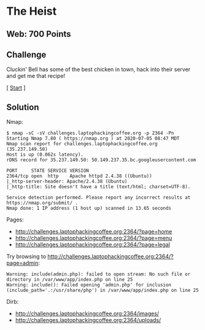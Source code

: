# The Heist

## Web: 700 Points

## Challenge

Cluckin' Bell has some of the best chicken in town, hack into their server and get me that recipe!

[ [Start](http://challenges.laptophackingcoffee.org:2364/) ]

## Solution

Nmap:
```
$ nmap -sC -sV challenges.laptophackingcoffee.org -p 2364 -Pn
Starting Nmap 7.80 ( https://nmap.org ) at 2020-07-05 08:47 MDT
Nmap scan report for challenges.laptophackingcoffee.org (35.237.149.50)
Host is up (0.062s latency).
rDNS record for 35.237.149.50: 50.149.237.35.bc.googleusercontent.com

PORT     STATE SERVICE VERSION
2364/tcp open  http    Apache httpd 2.4.38 ((Ubuntu))
|_http-server-header: Apache/2.4.38 (Ubuntu)
|_http-title: Site doesn't have a title (text/html; charset=UTF-8).

Service detection performed. Please report any incorrect results at https://nmap.org/submit/ .
Nmap done: 1 IP address (1 host up) scanned in 13.65 seconds
```

Pages:
* http://challenges.laptophackingcoffee.org:2364/?page=home
* http://challenges.laptophackingcoffee.org:2364/?page=menu
* http://challenges.laptophackingcoffee.org:2364/?page=legal

Try browsing to http://challenges.laptophackingcoffee.org:2364/?page=admin:
```
Warning: include(admin.php): failed to open stream: No such file or directory in /var/www/app/index.php on line 25
Warning: include(): Failed opening 'admin.php' for inclusion (include_path='.:/usr/share/php') in /var/www/app/index.php on line 25
```

Dirb:

* http://challenges.laptophackingcoffee.org:2364/images/
* http://challenges.laptophackingcoffee.org:2364/uploads/